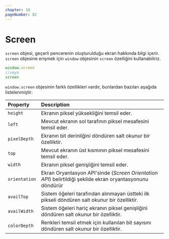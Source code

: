 ```yaml
---
chapter: 16
pageNumber: 82
---
```

# Screen

`screen` objesi, geçerli pencerenin oluşturulduğu ekran hakkında bilgi içerir. `screen` objesine erişmek için `window` objesinin `screen` özelliğini kullanabiliriz.

```javascript
window.screen
//veya
screen
```

`window.screen` objesinin farklı özellikleri vardır, bunlardan bazıları aşağıda listelenmiştir:

| Property | Description |
| :--- | :--- |
| `height` | Ekranın piksel yüksekliğini temsil eder. |
| `left` | Mevcut ekranın sol tarafının piksel mesafesini temsil eder. |
| `pixelDepth` | Ekranın bit derinliğini döndüren salt okunur bir özelliktir. |
| `top` | Mevcut ekranın üst kısmının piksel mesafesini temsil eder. |
| `width` | Ekranın piksel genişliğini temsil eder.  |
| `orientation` | Ekran Oryantasyon API'sinde (*Screen Orientation API*) belirtildiği şekilde ekran oryantasyonunu döndürür |
| `availTop` | Sistem öğeleri tarafından alınmayan üstteki ilk pikseli döndüren salt okunur bir özelliktir. |
| `availWidth` | Sistem öğeleri hariç ekranın piksel genişliğini döndüren salt okunur bir özelliktir. |
| `colorDepth` | Renkleri temsil etmek için kullanılan bit sayısını döndüren salt okunur bir özelliktir. |





